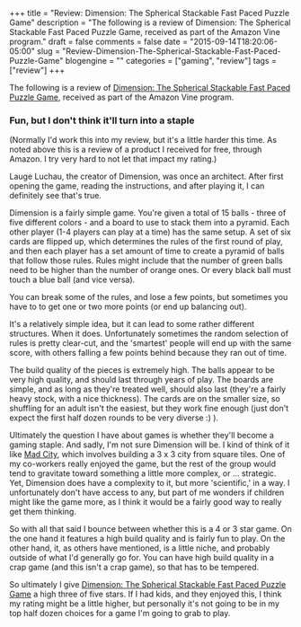 +++
title = "Review: Dimension: The Spherical Stackable Fast Paced Puzzle Game"
description = "The following is a review of Dimension: The Spherical Stackable Fast Paced Puzzle Game, received as part of the Amazon Vine program."
draft = false
comments = false
date = "2015-09-14T18:20:06-05:00"
slug = "Review-Dimension-The-Spherical-Stackable-Fast-Paced-Puzzle-Game"
blogengine = ""
categories = ["gaming", "review"]
tags = ["review"]
+++

<div class="note"><p>The following is a review of <a href="http://amzn.to/1Y5qoXn">Dimension: The Spherical Stackable Fast Paced Puzzle Game</a>, received as part of the Amazon Vine program.</p></div>

<h3>Fun, but I don't think it'll turn into a staple</h3>

<p>(Normally I'd work this into my review, but it's a little harder this time. As noted above this is a review of a product I received for free, through Amazon. I try very hard to not let that impact my rating.)</p>

<p>Lauge Luchau, the creator of Dimension, was once an architect. After first opening the game, reading the instructions, and after playing it, I can definitely see that's true.</p>

<p>Dimension is a fairly simple game. You're given a total of 15 balls - three of five different colors - and a board to use to stack them into a pyramid. Each other player (1-4 players can play at a time) has the same setup. A set of six cards are flipped up, which determines the rules of the first round of play, and then each player has a set amount of time to create a pyramid of balls that follow those rules. Rules might include that the number of green balls need to be higher than the number of orange ones. Or every black ball must touch a blue ball (and vice versa).</p>

<p>You can break some of the rules, and lose a few points, but sometimes you have to to get one or two more points (or end up balancing out).</p>

<p>It's a relatively simple idea, but it can lead to some rather different structures. When it does. Unfortunately sometimes the random selection of rules is pretty clear-cut, and the 'smartest' people will end up with the same score, with others falling a few points behind because they ran out of time.</p>

<p>The build quality of the pieces is extremely high. The balls appear to be very high quality, and should last through years of play. The boards are simple, and as long as they're treated well, should also last (they're a fairly heavy stock, with a nice thickness). The cards are on the smaller size, so shuffling for an adult isn't the easiest, but they work fine enough (just don't expect the first half dozen rounds to be very diverse :) ).</p>

<p>Ultimately the question I have about games is whether they'll become a gaming staple. And sadly, I'm not sure Dimension will be. I kind of think of it like <a href="http://amzn.to/1LuVY7k" rel="external">Mad City</a>, which involves building a 3 x 3 city from square tiles. One of my co-workers really enjoyed the game, but the rest of the group would tend to gravitate toward something a little more complex, or ... strategic. Yet, Dimension does have a complexity to it, but more 'scientific,' in a way. I unfortunately don't have access to any, but part of me wonders if children might like the game more, as I think it would be a fairly good way to really get them thinking.</p>

<p>So with all that said I bounce between whether this is a 4 or 3 star game. On the one hand it features a high build quality and is fairly fun to play. On the other hand, it, as others have mentioned, is a little niche, and probably outside of what I'd generally go for. You can have high build quality in a crap game (and this isn't a crap game), so that has to be tempered.</p>

<p>So ultimately I give <a href="http://amzn.to/1Y5qoXn">Dimension: The Spherical Stackable Fast Paced Puzzle Game</a> a high three of five stars. If I had kids, and they enjoyed this, I think my rating might be a little higher, but personally it's not going to be in my top half dozen choices for a game I'm going to grab to play.</p>
